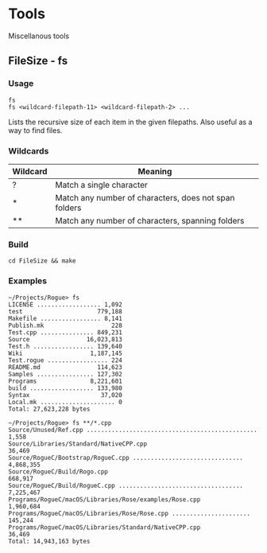 # Tools
Miscellanous tools

## FileSize - fs

### Usage

    fs
    fs <wildcard-filepath-11> <wildcard-filepath-2> ...

Lists the recursive size of each item in the given filepaths. Also useful as a way to find files.

### Wildcards

Wildcard | Meaning
---------|--------
?        | Match a single character
*        | Match any number of characters, does not span folders
**       | Match any number of characters, spanning folders

### Build

    cd FileSize && make

### Examples

    ~/Projects/Rogue> fs
    LICENSE .................. 1,092
    test                     779,188
    Makefile ................. 8,141
    Publish.mk                   228
    Test.cpp ............... 849,231
    Source                16,023,813
    Test.h ................. 139,640
    Wiki                   1,187,145
    Test.rogue ................. 224
    README.md                114,623
    Samples ................ 127,302
    Programs               8,221,601
    build .................. 133,980
    Syntax                    37,020
    Local.mk ..................... 0
    Total: 27,623,228 bytes

    ~/Projects/Rogue> fs **/*.cpp
    Source/Unused/Ref.cpp ................................................ 1,558
    Source/Libraries/Standard/NativeCPP.cpp                               36,469
    Source/RogueC/Bootstrap/RogueC.cpp ............................... 4,868,355
    Source/RogueC/Build/Rogo.cpp                                         668,917
    Source/RogueC/Build/RogueC.cpp ................................... 7,225,467
    Programs/RogueC/macOS/Libraries/Rose/examples/Rose.cpp             1,960,684
    Programs/RogueC/macOS/Libraries/Rose/Rose.cpp ...................... 145,244
    Programs/RogueC/macOS/Libraries/Standard/NativeCPP.cpp                36,469
    Total: 14,943,163 bytes

